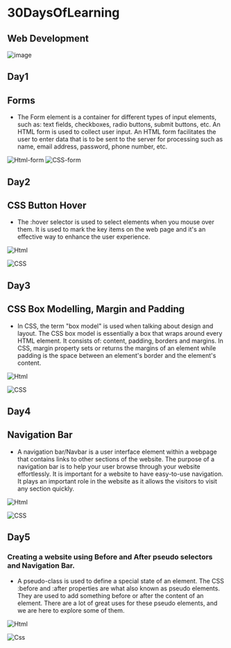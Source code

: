 # 30DaysOfLearning 
## Web Development
![image](https://github.com/anuska122/30DaysOfLearning/assets/154875734/a9d181dd-4a9c-488a-80d4-0bb20e8ac479)


## Day1
## Forms

- The Form element is a container for different types of input elements, such as: text fields, checkboxes, radio buttons, submit buttons, etc. An HTML form is used to collect user input. An HTML form facilitates the user to enter data that is to be sent to the server for processing such as name, email address, password, phone number, etc.
 
![Html-form](https://github.com/anuska122/30DaysOfLearning/assets/154875734/6c2d0b6e-2a3e-4522-8d5a-1e37f82c0229)
![CSS-form](https://github.com/anuska122/30DaysOfLearning/assets/154875734/989eb43d-3869-4d23-9397-0c87c7c79682)

## Day2
## CSS Button Hover
- The :hover selector is used to select elements when you mouse over them. It is used to mark the key items on the web page and it's an effective way to enhance the user experience.

![Html](https://github.com/anuska122/30DaysOfLearning/assets/154875734/b28184b4-2121-4c47-a589-7e0007586113)

![CSS](https://github.com/anuska122/30DaysOfLearning/assets/154875734/64e81973-3561-4667-b14b-5810efb8d7d8)

## Day3
## CSS Box Modelling, Margin and Padding

- In CSS, the term "box model" is used when talking about design and layout. The CSS box model is essentially a box that wraps around every HTML element. It consists of: content, padding, borders and margins. In CSS, margin property sets or returns the margins of an element while padding is the space between an element's border and the element's content.

![Html](https://github.com/anuska122/30DaysOfLearning/assets/154875734/43bb3b8c-2af7-4aca-bf2b-090a84436280)

![CSS](https://github.com/anuska122/30DaysOfLearning/assets/154875734/e8cf5feb-1ab7-4a99-aa53-8917e7b56ccc)

## Day4
## Navigation Bar 
- A navigation bar/Navbar is a user interface element within a webpage that contains links to other sections of the website. The purpose of a navigation bar is to help your user browse through your website effortlessly. It is important for a website to have easy-to-use navigation. It plays an important role in the website as it allows the visitors to visit any section quickly.

![Html](https://github.com/anuska122/30DaysOfLearning/assets/154875734/ca7bb19e-426b-404a-b64e-f79bc8aa60ef)

![CSS](https://github.com/anuska122/30DaysOfLearning/assets/154875734/4f8bc21c-41c9-4dd0-be68-9002f437d6f8)

## Day5
### Creating a website using  Before and After pseudo selectors and Navigation Bar.

-  A pseudo-class is used to define a special state of an element. The CSS :before and :after properties are what also known as pseudo elements. They are used to add something before or after the content of an element. There are a lot of great uses for these pseudo elements, and we are here to explore some of them.

![Html](https://github.com/anuska122/30DaysOfLearning/assets/154875734/b0b5b067-7386-48d5-8f3f-6eb1c81de7a0)


![Css](https://github.com/anuska122/30DaysOfLearning/assets/154875734/068175af-1117-4d0a-a762-7bcec2de3bc5)


